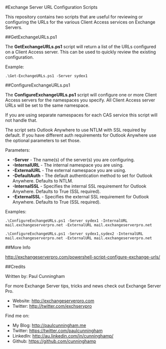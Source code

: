 #Exchange Server URL Configuration Scripts

This repository contains two scripts that are useful for reviewing or configuring the URLs for the various Client Access services on Exchange Servers.

##GetExchangeURLs.ps1

The **GetExchangeURLs.ps1** script will return a list of the URLs configured on a Client Access server. This can be used to quickly review the existing configuration.

Example:

```
.\Get-ExchangeURLs.ps1 -Server sydex1
```

##ConfigureExchangeURLs.ps1

The **ConfigureExchangeURLs.ps1** script will configure one or more Client Access servers for the namespaces you specify. All Client Access server
URLs will be set to the same namespace.

If you are using separate namespaces for each CAS service this script will not handle that.

The script sets Outlook Anywhere to use NTLM with SSL required by default. If you have different auth requirements for Outlook Anywhere  use the optional
parameters to set those.

Parameters:
- **-Server** - The name(s) of the server(s) you are configuring.
- **-InternalURL** - The internal namespace you are using.
- **-ExternalURL** - The external namespace you are using.
- **-DefaultAuth** - The default authentication method to set for Outlook Anywhere. Defaults to NTLM.
- **-InternalSSL** - Specifies the internal SSL requirement for Outlook Anywhere. Defaults to True (SSL required).
- **-ExternalSSL** - Specifies the external SSL requirement for Outlook Anywhere. Defaults to True (SSL required).

Examples:

```
.\ConfigureExchangeURLs.ps1 -Server sydex1 -InternalURL mail.exchangeserverpro.net -ExternalURL mail.exchangeserverpro.net
```

```
.\ConfigureExchangeURLs.ps1 -Server sydex1,sydex2 -InternalURL mail.exchangeserverpro.net -ExternalURL mail.exchangeserverpro.net
```

##More Info

http://exchangeserverpro.com/powershell-script-configure-exchange-urls/

##Credits

Written by: Paul Cunningham

For more Exchange Server tips, tricks and news
check out Exchange Server Pro.

* Website:	http://exchangeserverpro.com
* Twitter:	http://twitter.com/exchservpro

Find me on:

* My Blog:	http://paulcunningham.me
* Twitter:	https://twitter.com/paulcunningham
* LinkedIn:	http://au.linkedin.com/in/cunninghamp/
* Github:	https://github.com/cunninghamp
